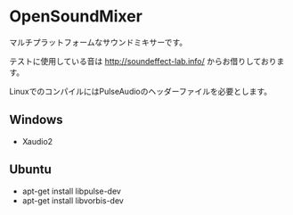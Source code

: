 ﻿OpenSoundMixer
==============
マルチプラットフォームなサウンドミキサーです。

テストに使用している音は
http://soundeffect-lab.info/
からお借りしております。

LinuxでのコンパイルにはPulseAudioのヘッダーファイルを必要とします。

## Windows
* Xaudio2

## Ubuntu
- apt-get install libpulse-dev
- apt-get install libvorbis-dev

